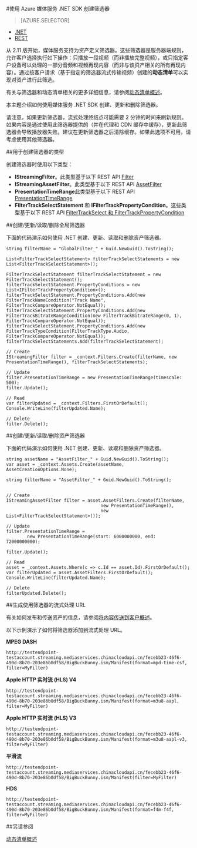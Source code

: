 <properties 
	pageTitle="使用 Azure 媒体服务 .NET SDK 创建筛选器" 
	description="本主题介绍如何创建筛选器，以便客户端能够使用它们来流式传输流的特定部分。媒体服务创建动态清单来存档此选择性流。" 
	services="media-services" 
	documentationCenter="" 
	authors="Juliako" 
	manager="dwrede,cenkdin" 
	editor=""/>

<tags 
	ms.service="media-services" 
	ms.workload="media" 
	ms.tgt_pltfrm="na" 
	ms.devlang="ne" 
	ms.topic="article" 
	ms.date="07/18/2016" 
	wacn.date="12/16/2016"
	ms.author="juliako;cenkdin"/>


#使用 Azure 媒体服务 .NET SDK 创建筛选器

> [AZURE.SELECTOR]
- [.NET](/documentation/articles/media-services-dotnet-dynamic-manifest/)
- [REST](/documentation/articles/media-services-rest-dynamic-manifest/)

从 2.11 版开始，媒体服务支持为资产定义筛选器。这些筛选器是服务器端规则，允许客户选择执行如下操作：只播放一段视频（而非播放完整视频），或只指定客户设备可以处理的一部分音频和视频再现内容（而非与该资产相关的所有再现内容）。通过按客户请求（基于指定的筛选器流式传输视频）创建的**动态清单**可以实现对资产进行此筛选。

有关与筛选器和动态清单相关的更多详细信息，请参阅[动态清单概述](/documentation/articles/media-services-dynamic-manifest-overview/)。

本主题介绍如何使用媒体服务 .NET SDK 创建、更新和删除筛选器。


请注意，如果更新筛选器，流式处理终结点可能需要 2 分钟的时间来刷新规则。如果内容是通过使用此筛选器提供的（并在代理和 CDN 缓存中缓存），更新此筛选器会导致播放器失败。建议在更新筛选器之后清除缓存。如果此选项不可用，请考虑使用其他筛选器。

##用于创建筛选器的类型

创建筛选器时使用以下类型：

- **IStreamingFilter**。此类型基于以下 REST API [Filter](http://msdn.microsoft.com/zh-cn/library/azure/mt149056.aspx)
- **IStreamingAssetFilter**。此类型基于以下 REST API [AssetFilter](http://msdn.microsoft.com/zh-cn/library/azure/mt149053.aspx)
- **PresentationTimeRange**此类型基于以下 REST API [PresentationTimeRange](http://msdn.microsoft.com/zh-cn/library/azure/mt149052.aspx)
- **FilterTrackSelectStatement** 和 **IFilterTrackPropertyCondition**。这些类型基于以下 REST API [FilterTrackSelect 和 FilterTrackPropertyCondition](http://msdn.microsoft.com/zh-cn/library/azure/mt149055.aspx)


##创建/更新/读取/删除全局筛选器

下面的代码演示如何使用 .NET 创建、更新、读取和删除资产筛选器。
	
	string filterName = "GlobalFilter_" + Guid.NewGuid().ToString();
	            
	List<FilterTrackSelectStatement> filterTrackSelectStatements = new List<FilterTrackSelectStatement>();
	
	FilterTrackSelectStatement filterTrackSelectStatement = new FilterTrackSelectStatement();
	filterTrackSelectStatement.PropertyConditions = new List<IFilterTrackPropertyCondition>();
	filterTrackSelectStatement.PropertyConditions.Add(new FilterTrackNameCondition("Track Name", FilterTrackCompareOperator.NotEqual));
	filterTrackSelectStatement.PropertyConditions.Add(new FilterTrackBitrateRangeCondition(new FilterTrackBitrateRange(0, 1), FilterTrackCompareOperator.NotEqual));
	filterTrackSelectStatement.PropertyConditions.Add(new FilterTrackTypeCondition(FilterTrackType.Audio, FilterTrackCompareOperator.NotEqual));
	filterTrackSelectStatements.Add(filterTrackSelectStatement);
	
	// Create
	IStreamingFilter filter = _context.Filters.Create(filterName, new PresentationTimeRange(), filterTrackSelectStatements);
	
	// Update
	filter.PresentationTimeRange = new PresentationTimeRange(timescale: 500);
	filter.Update();
	
	// Read
	var filterUpdated = _context.Filters.FirstOrDefault();
	Console.WriteLine(filterUpdated.Name);

	// Delete
	filter.Delete();


##创建/更新/读取/删除资产筛选器

下面的代码演示如何使用 .NET 创建、更新、读取和删除资产筛选器。

	
	string assetName = "AssetFilter_" + Guid.NewGuid().ToString();
	var asset = _context.Assets.Create(assetName, AssetCreationOptions.None);
	
	string filterName = "AssetFilter_" + Guid.NewGuid().ToString();
	
	    
	// Create
	IStreamingAssetFilter filter = asset.AssetFilters.Create(filterName,
	                                    new PresentationTimeRange(), 
	                                    new List<FilterTrackSelectStatement>());
	
	// Update
	filter.PresentationTimeRange = 
	        new PresentationTimeRange(start: 6000000000, end: 72000000000);
	
	filter.Update();
	
	// Read
	asset = _context.Assets.Where(c => c.Id == asset.Id).FirstOrDefault();
	var filterUpdated = asset.AssetFilters.FirstOrDefault();
	Console.WriteLine(filterUpdated.Name);
	
	// Delete
	filterUpdated.Delete();
	



##生成使用筛选器的流式处理 URL

有关如何发布和传送资产的信息，请参阅[将内容传送到客户概述](/documentation/articles/media-services-deliver-content-overview/)。


以下示例演示了如何将筛选器添加到流式处理 URL。

**MPEG DASH**

	http://testendpoint-testaccount.streaming.mediaservices.chinacloudapi.cn/fecebb23-46f6-490d-8b70-203e86b0df58/BigBuckBunny.ism/Manifest(format=mpd-time-csf, filter=MyFilter)

**Apple HTTP 实时流 (HLS) V4**

	http://testendpoint-testaccount.streaming.mediaservices.chinacloudapi.cn/fecebb23-46f6-490d-8b70-203e86b0df58/BigBuckBunny.ism/Manifest(format=m3u8-aapl, filter=MyFilter)

**Apple HTTP 实时流 (HLS) V3**

	http://testendpoint-testaccount.streaming.mediaservices.chinacloudapi.cn/fecebb23-46f6-490d-8b70-203e86b0df58/BigBuckBunny.ism/Manifest(format=m3u8-aapl-v3, filter=MyFilter)

**平滑流**

	http://testendpoint-testaccount.streaming.mediaservices.chinacloudapi.cn/fecebb23-46f6-490d-8b70-203e86b0df58/BigBuckBunny.ism/Manifest(filter=MyFilter)


**HDS**

	http://testendpoint-testaccount.streaming.mediaservices.chinacloudapi.cn/fecebb23-46f6-490d-8b70-203e86b0df58/BigBuckBunny.ism/Manifest(format=f4m-f4f, filter=MyFilter)



##另请参阅 

[动态清单概述](/documentation/articles/media-services-dynamic-manifest-overview/)
 

<!---HONumber=Mooncake_Quality_Review_1202_2016-->